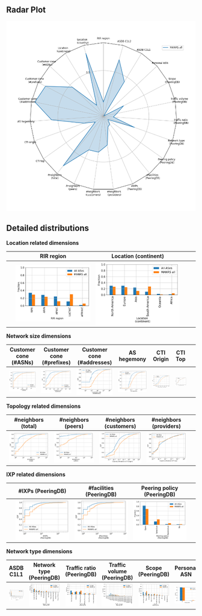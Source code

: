 ## Radar Plot

![Radar plot - ris_rv_ris+rv_bgp_bias](./figures/MANRS/fig_radar_manrs_all.png?raw=true) 

## Detailed distributions

**Location related dimensions**

&nbsp;|RIR region|Location (continent)|&nbsp;| &nbsp;
:---:|:---:|:---:|:---:|:---:
&nbsp; |![](./figures/MANRS/Fig_Histogram_AS_rank_source_manrs_all.png?raw=true)| ![](./figures/MANRS/Fig_Histogram_AS_rank_continent_manrs_all.png?raw=true)|&nbsp;|&nbsp;


**Network size dimensions**

Customer cone (#ASNs) | Customer cone (#prefixes) | Customer cone (#addresses) | AS hegemony | CTI Origin | CTI Top |&nbsp;
:---:|:---:|:---:|:---:|:---:|:---:|:---:
![](./figures/MANRS/Fig_CDF_AS_rank_numberAsns_manrs_all.png?raw=true)|![](./figures/MANRS/Fig_CDF_AS_rank_numberPrefixes_manrs_all.png?raw=true)|![](./figures/MANRS/Fig_CDF_AS_rank_numberAddresses_manrs_all.png?raw=true)|![](./figures/MANRS/Fig_CDF_AS_hegemony_manrs_all.png?raw=true)|![](./figures/MANRS/Fig_CDF_cti_origin_manrs_all.png?raw=true)|![](./figures/MANRS/Fig_CDF_cti_top_manrs_all.png?raw=true)|&nbsp;


**Topology related dimensions**

#neighbors (total)|#neighbors (peers)|#neighbors (customers)|#neighbors (providers)|&nbsp;
:---:|:---:|:---:|:---:|:---:
![](./figures/MANRS/Fig_CDF_AS_rank_total_manrs_all.png?raw=true)|![](./figures/MANRS/Fig_CDF_AS_rank_peer_manrs_all.png?raw=true)|![](./figures/MANRS/Fig_CDF_cti_origin_manrs_all.png?raw=true)|![](./figures/MANRS/Fig_CDF_cti_top_manrs_all.png?raw=true)|&nbsp;



**IXP related dimensions**

&nbsp;|#IXPs (PeeringDB)|#facilities (PeeringDB)|Peering policy (PeeringDB)|&nbsp;
:---:|:---:|:---:|:---:|:---:
&nbsp;|![](./figures/MANRS/Fig_CDF_peeringDB_ix_count_manrs_all.png?raw=true)|![](./figures/MANRS/Fig_CDF_peeringDB_fac_count_manrs_all.png?raw=true)|![](./figures/MANRS/Fig_Histogram_peeringDB_policy_general_manrs_all.png?raw=true)|&nbsp;


**Network type dimensions**

ASDB C1L1|Network type (PeeringDB)|Traffic ratio (PeeringDB)|Traffic volume (PeeringDB)|Scope (PeeringDB)|Personal ASN
:---:|:---:|:---:|:---:|:---:|:---:
![](./figures/MANRS/Fig_Histogram_ASDB_C1L1_manrs_all.png?raw=true)|![](./figures/MANRS/Fig_Histogram_peeringDB_info_type_manrs_all.png?raw=true)|![](./figures/MANRS/Fig_Histogram_peeringDB_info_ratio_manrs_all.png?raw=true)|![](./figures/MANRS/Fig_Histogram_peeringDB_info_traffic_manrs_all.png?raw=true)|![](./figures/MANRS/Fig_Histogram_peeringDB_info_scope_manrs_all.png?raw=true)|![](./figures/MANRS/Fig_Histogram_is_personal_AS_manrs_all.png?raw=true)
